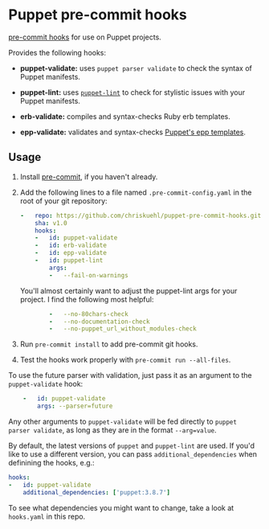 Puppet pre-commit hooks
=========

[pre-commit hooks](http://pre-commit.com/) for use on Puppet projects.

Provides the following hooks:

* **puppet-validate:** uses `puppet parser validate` to check the syntax of
  Puppet manifests.

* **puppet-lint:** uses [`puppet-lint`](http://puppet-lint.com/) to check for
  stylistic issues with your Puppet manifests.

* **erb-validate:** compiles and syntax-checks Ruby erb templates.

* **epp-validate:** validates and syntax-checks [Puppet's epp templates][epp].


[epp]: https://docs.puppet.com/puppet/latest/lang_template_epp.html

## Usage

1. Install [pre-commit](http://pre-commit.com/), if you haven't already.

2. Add the following lines to a file named `.pre-commit-config.yaml` in the
   root of your git repository:

    ```yaml
    -   repo: https://github.com/chriskuehl/puppet-pre-commit-hooks.git
        sha: v1.0
        hooks:
        -   id: puppet-validate
        -   id: erb-validate
        -   id: epp-validate
        -   id: puppet-lint
            args:
            -   --fail-on-warnings
    ```

    You'll almost certainly want to adjust the puppet-lint args for your
    project. I find the following most helpful:

    ```yaml
            -   --no-80chars-check
            -   --no-documentation-check
            -   --no-puppet_url_without_modules-check
    ```

3. Run `pre-commit install` to add pre-commit git hooks.

4. Test the hooks work properly with `pre-commit run --all-files`.

To use the future parser with validation, just pass it as an argument
to the `puppet-validate` hook:

```yaml
    -   id: puppet-validate
        args: --parser=future
```

Any other arguments to `puppet-validate` will be fed directly to
`puppet parser validate`, as long as they are in the format `--arg=value`.

By default, the latest versions of `puppet` and `puppet-lint` are used. If
you'd like to use a different version, you can pass `additional_dependencies`
when definining the hooks, e.g.:

```yaml
hooks:
-   id: puppet-validate
    additional_dependencies: ['puppet:3.8.7']
```

To see what dependencies you might want to change, take a look at
`hooks.yaml` in this repo.
